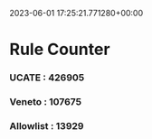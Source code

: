 2023-06-01 17:25:21.771280+00:00
# Rule Counter 
 ### UCATE : 426905

 ### Veneto : 107675

 ### Allowlist : 13929